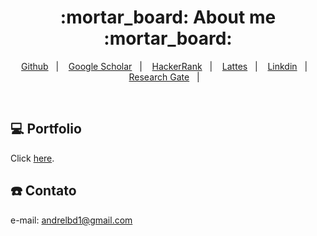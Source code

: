 <h1 align="center">
  :mortar_board: About me :mortar_board:
</h1>

<p align="center">
<a href="https://github.com/andrelbd1">Github</a>&nbsp;&nbsp;&nbsp;|&nbsp;&nbsp;&nbsp;  
<a href="https://scholar.google.com.br/citations?user=_qe9iu4AAAAJ&hl=pt-BR">Google Scholar</a>&nbsp;&nbsp;&nbsp;|&nbsp;&nbsp;&nbsp;  
<a href="https://www.hackerrank.com/andrelbd1">HackerRank</a>&nbsp;&nbsp;&nbsp;|&nbsp;&nbsp;&nbsp;  
<a href="http://lattes.cnpq.br/0969337931297570">Lattes</a>&nbsp;&nbsp;&nbsp;|&nbsp;&nbsp;&nbsp;  
<a href="https://www.linkedin.com/in/andrelbd1/">Linkdin</a>&nbsp;&nbsp;&nbsp;|&nbsp;&nbsp;&nbsp;  
<a href="https://www.researchgate.net/profile/Andre_Damasceno">Research Gate</a>&nbsp;&nbsp;&nbsp;|&nbsp;&nbsp;&nbsp;  
</p>

<br>

## 💻 Portfolio

Click [here](https://andrelbd1.github.io/).

## :telephone: Contato

e-mail: andrelbd1@gmail.com


